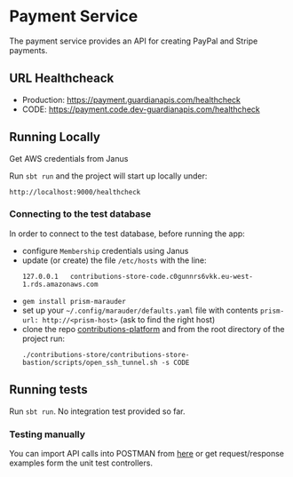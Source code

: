 # Payment Service

The payment service provides an API for creating PayPal and Stripe payments.

## URL Healthcheack

* Production: https://payment.guardianapis.com/healthcheck
* CODE: https://payment.code.dev-guardianapis.com/healthcheck

## Running Locally

Get AWS credentials from Janus

Run `sbt run` and the project will start up locally under:

`http://localhost:9000/healthcheck`

### Connecting to the test database

In order to connect to the test database, before running the app:

- configure `Membership` credentials using Janus
- update (or create) the file `/etc/hosts` with the line:
  ```
  127.0.0.1   contributions-store-code.c0gunnrs6vkk.eu-west-1.rds.amazonaws.com
  ```
- `gem install prism-marauder`
- set up your `~/.config/marauder/defaults.yaml` file with contents `prism-url: http://<prism-host>` (ask to find the right host)
- clone the repo [contributions-platform](https://github.com/guardian/contributions-platform) and from the root 
  directory of the project run:
  ```
  ./contributions-store/contributions-store-bastion/scripts/open_ssh_tunnel.sh -s CODE
  ```

## Running tests

Run `sbt run`. No integration test provided so far.

### Testing manually

You can import API calls into POSTMAN from [here](postman) or get request/response examples form the unit test controllers.

